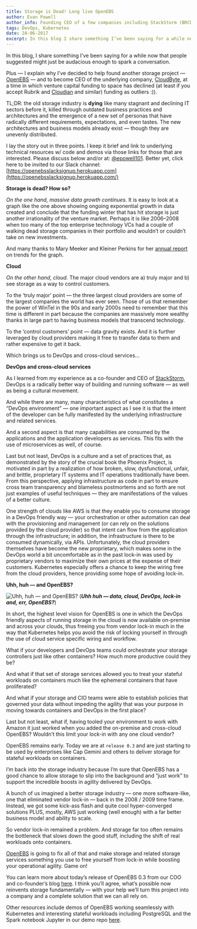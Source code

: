 ```yaml
---
title: Storage is Dead! Long live OpenEBS
author: Evan Powell
author_info: Founding CEO of a few companies including StackStorm (BRCD) and Nexenta — and CEO & Chairman of OpenEBS/MayaData. ML and DevOps and Python, oh my!
tags: DevOps, Kubernetes
date: 28-06-2017
excerpt: In this blog I share something I’ve been saying for a while now that people suggested might just be audacious enough to spark a conversation.
---
```


In this blog, I share something I’ve been saying for a while now that people suggested might just be audacious enough to spark a conversation.

Plus — I explain why I’ve decided to help found another storage project — [OpenEBS](http://www.openebs.io/) — and to become CEO of the underlying company, [CloudByte](http://www.cloudbyte.com/), at a time in which venture capital funding to space has declined (at least if you accept Rubrik and [Cloudian](https://cloudian.com/) and similar) funding as outliers :)).

TL;DR: the old storage industry is ****dying**** like many stagnant and declining IT sectors before it, killed through outdated business practices and architectures and the emergence of a new set of personas that have radically different requirements, expectations, and even tastes. The new architectures and business models already exist — though they are unevenly distributed.

I lay the story out in three points. I keep it brief and link to underlying technical resources w/ code and demos via those links for those that are interested. Please discuss below and/or at: [@epowell101](http://twitter.com/epowell101). Better yet, click here to be invited to our Slack channel: [https://openebsslacksignup.herokuapp.com](https://openebsslacksignup.herokuapp.com/)

****Storage is dead? How so?****

*On the one hand, massive data growth continues.* It is easy to look at a graph like the one above showing ongoing exponential growth in data created and conclude that the funding winter that has hit storage is just another irrationality of the venture market. Perhaps it is like 2006–2008 when too many of the top enterprise technology VCs had a couple of walking dead storage companies in their portfolio and wouldn’t or couldn’t take on new investments.

And many thanks to Mary Meeker and Kleiner Perkins for her [annual report](http://www.kpcb.com/internet-trends) on trends for the graph.

****Cloud****

*On the other hand, cloud.* The major cloud vendors are a) truly major and b) see storage as a way to control customers.

To the ‘truly major’ point — the three largest cloud providers are some of the largest companies the world has ever seen. Those of us that remember the power of WinTel in the 90s and early 2000s need to remember that this time is different in part because the companies are massively more wealthy thanks in large part to having business models that transcend technology.

To the ‘control customers’ point — data gravity exists. And it is further leveraged by cloud providers making it free to transfer data to them and rather expensive to get it back.

Which brings us to DevOps and cross-cloud services…

****DevOps and cross-cloud services****

As I learned from my experience as a co-founder and CEO of [StackStorm](https://github.com/StackStorm/st2), DevOps is a radically better way of building and running software — as well as being a cultural movement.

And while there are many, many characteristics of what constitutes a “DevOps environment” — one important aspect as I see it is that the intent of the developer can be fully manifested by the underlying infrastructure and related services.

And a second aspect is that many capabilities are consumed by the applications and the application developers as services. This fits with the use of microservices as well, of course.

Last but not least, DevOps is a culture and a set of practices that, as demonstrated by the story of the crucial book the Phoenix Project, is motivated in part by a realization of how broken, slow, dysfunctional, unfair, and brittle, proprietary IT systems and IT operations traditionally have been. From this perspective, applying infrastructure as code in part to ensure cross team transparency and blameless postmortems and so forth are not just examples of useful techniques — they are manifestations of the values of a better culture.

One strength of clouds like AWS is that they enable you to consume storage in a DevOps friendly way — your orchestration or other automation can deal with the provisioning and management (or can rely on the solutions provided by the cloud provider) so that intent can flow from the application through the infrastructure; in addition, the infrastructure is there to be consumed dynamically, via APIs. Unfortunately, the cloud providers themselves have become the new proprietary, which makes some in the DevOps world a bit uncomfortable as in the past lock-in was used by proprietary vendors to maximize their own prices at the expense of their customers. Kubernetes especially offers a chance to keep the wiring free from the cloud providers, hence providing some hope of avoiding lock-in.

****Uhh, huh — and OpenEBS?****

![Uhh, huh — and OpenEBS?](/images/blog/uhh-huh-openebs.png)
(***Uhh huh — data, cloud, DevOps, lock-in and, err, OpenEBS?***)


In short, the highest level vision for OpenEBS is one in which the DevOps friendly aspects of running storage in the cloud is now available on-premise and across your clouds, thus freeing you from vendor lock-in much in the way that Kubernetes helps you avoid the risk of locking yourself in through the use of cloud service specific wiring and workflow.

What if your developers and DevOps teams could orchestrate your storage controllers just like other containers? How much more productive could they be?

And what if that set of storage services allowed you to treat your stateful workloads on containers much like the ephemeral containers that have proliferated?

And what if your storage and CIO teams were able to establish policies that governed your data without impeding the agility that was your purpose in moving towards containers and DevOps in the first place?

Last but not least, what if, having tooled your environment to work with Amazon it just worked when you added the on-premise and cross-cloud OpenEBS? Wouldn’t this limit your lock-in with any one cloud vendor?

OpenEBS remains early. Today we are at `release 0.3` and are just starting to be used by enterprises like Cap Gemini and others to deliver storage for stateful workloads on containers.

I’m back into the storage industry because I’m sure that OpenEBS has a good chance to allow storage to slip into the background and “just work” to support the incredible boosts in agility delivered by DevOps.

A bunch of us imagined a better storage industry — one more software-like, one that eliminated vendor lock-in — back in the 2008 / 2009 time frame. Instead, we got some kick-ass flash and quite cool hyper-converged solutions PLUS, mostly, AWS just working (well enough) with a far better business model and ability to scale.

So vendor lock-in remained a problem. And storage far too often remains the bottleneck that slows down the good stuff, including the shift of real workloads onto containers.

[OpenEBS](http://www.openebs.io/) is going to fix all of that and make storage and related storage services something you use to free yourself from lock-in while boosting your operational agility. Game on!

You can learn more about today’s release of OpenEBS 0.3 from our COO and co-founder’s blog [here](https://openebs.io/blog/author/uma-mukkara). I think you’ll agree, what’s possible now reinvents storage fundamentally — with your help we’ll turn this project into a company and a complete solution that we can all rely on.

Other resources include demos of OpenEBS working seamlessly with Kubernetes and interesting stateful workloads including PostgreSQL and the Spark notebook Jupyter in our demo repo [here](https://github.com/openebs/openebs/tree/master/k8s/demo/crunchy-postgres).

